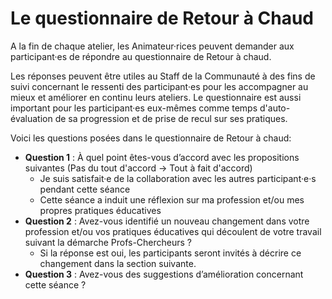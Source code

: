 # Le questionnaire de Retour à Chaud

A la fin de chaque atelier, les Animateur·rices peuvent demander aux participant·es de répondre au questionnaire de Retour à chaud.

Les réponses peuvent être utiles au Staff de la Communauté à des fins de suivi concernant le ressenti des participant·es pour les accompagner au mieux et améliorer en continu leurs ateliers. Le questionnaire est aussi important pour les participant·es eux-mêmes comme temps d'auto-évaluation de sa progression et de prise de recul sur ses pratiques.

Voici les questions posées dans le questionnaire de Retour à chaud:

- **Question 1** : À quel point êtes-vous d’accord avec les propositions suivantes (Pas du tout d'accord → Tout à fait d'accord)
    - Je suis satisfait·e de la collaboration avec les autres participant·e·s pendant cette séance
    - Cette séance a induit une réflexion sur ma profession et/ou mes propres pratiques éducatives
- **Question 2** : Avez-vous identifié un nouveau changement dans votre profession et/ou vos pratiques éducatives qui découlent de votre travail suivant la démarche Profs-Chercheurs ?
    - Si la réponse est oui, les participants seront invités à décrire ce changement dans la section suivante.
- **Question 3** : Avez-vous des suggestions d’amélioration concernant cette séance ?

